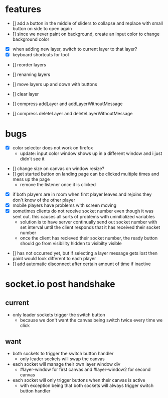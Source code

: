# features
- [] add a button in the middle of sliders to collapse and replace with small button on side to open again
- [] since we never paint on background, create an input color to change background color
- [x] when adding new layer, switch to current layer to that layer?
- [x] keyboard shortcuts for tool
- [] reorder layers
- [] renaming layers
- [] move layers up and down with buttons
- [] clear layer

- [] compress addLayer and addLayerWithoutMessage
- [] compress deleteLayer and deleteLayerWithoutMessage

# bugs
- [x] color selector does not work on firefox
    - update: input color window shows up in a different window and i just 
    didn't see it
- [] change size on canvas on window resize?
- [] get started button on landing page can be clicked multiple times and mess up the page
    - remove the listener once it is clicked
- [x] if both players are in room when first player leaves and rejoins they don't 
know of the other player
- [x] mobile players have problems with screen moving
- [x] sometimes clients do not receive socket number even though it was sent out. this causes all sorts of problems with uninitialized variables
    - solution is to have server continually send out socket number with set interval until the client responds that it has received their socket number
    - once the client has recieved their socket number, the ready button should go from visibility hidden to visibilty visible
- [] has not occurred yet, but if selecting a layer message gets lost then paint would look different to each player
- [] add automatic disconnect after certain amount of time if inactive

# socket.io post handshake
## current
- only leader sockets trigger the switch button
    - because we don't want the canvas being switch twice every time we click
## want
- both sockets to trigger the switch button handler
    - only leader sockets will swap the canvas
- each socket will manage their own layer window div
    - #layer-window for first canvas and #layer-window2 for second canvas
- each socket will only trigger buttons when their canvas is active
    - with exception being that both sockets will always trigger switch button
    handler


